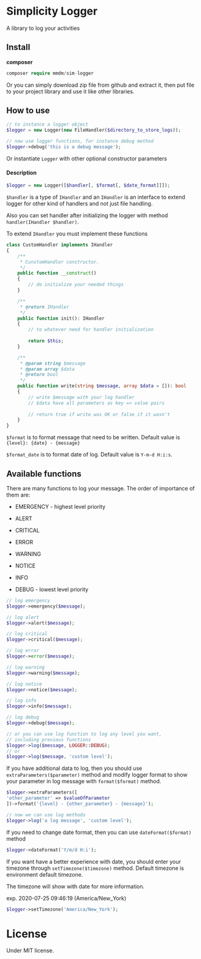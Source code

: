 # Simplicity Logger
A library to log your activities

## Install
**composer**
```php 
composer require mmdm/sim-logger
```

Or you can simply download zip file from github and extract it, 
then put file to your project library and use it like other libraries.

## How to use
```php
// to instance a logger object
$logger = new Logger(new FileHandler($directory_to_store_logs));

// now use logger functions, for instance debug method
$logger->debug('this is a debug message');
```

Or instantiate `Logger` with other optional constructor parameters

#### Description

```php
$logger = new Logger([$handler[, $format[, $date_format]]]);
```
`$handler` is a type of `IHandler` and an `IHandler` is an interface
 to extend logger for other kind of handlers and not just file handling.
 
 Also you can set handler after initializing the logger with 
 method `handler(IHandler $handler)`.

To extend `IHandler` you must implement these functions
```php
class CustomHandler implements IHandler
{
    /**
     * CunstomHandler constructor.
     */
    public function __construct()
    {
        // do initialize your needed things
    }

    /**
     * @return IHandler
     */
    public function init(): IHandler
    {
        // to whatever need for handler initialization
        
        return $this;
    }

    /**
     * @param string $message
     * @param array $data
     * @return bool
     */
    public function write(string $message, array $data = []): bool
    {
        // write $message with your log handler
        // $data have all parameters as key => value pairs
        
        // return true if write was OK or false if it wasn't
    }
}
```

`$format` is to format message that need to be written.
 Default value is `{level}: {date} - {message}`

`$format_date` is to format date of log. Default value is `Y-m-d H:i:s`.

## Available functions

There are many functions to log your message. The order of importance 
of them are:

 - EMERGENCY - highest level priority

 - ALERT

 - CRITICAL

 - ERROR

 - WARNING

 - NOTICE

 - INFO

 - DEBUG - lowest level priority

```php
// log emergency
$logger->emergency($message);

// log alert
$logger->alert($message);

// log critical
$logger->critical($message);

// log error
$logger->error($message);

// log warning
$logger->warning($message);

// log notice
$logger->notice($message);

// log info
$logger->info($message);

// log debug
$logger->debug($message);

// or you can use log function to log any level you want,
// including previous functions
$logger->log($message, LOGGER::DEBUG);
// or
$logger->log($message, 'custom level');
```

If you have additional data to log, then you should use 
`extraParameters($parameter)` method and modify logger format to 
show your parameter in log message with `format($format)` method.

```php
$logger->extraParameters([
'other_parameter' => $valueOfParameter
])->format('{level} - {other_parameter} - {message}');

// now we can use log methods
$logger->log('a log message', 'custom level');
```

If you need to change date format, then you can use `dateFormat($format)` 
method

```php
$logger->dateFormat('Y/m/d H:i');
```

If you want have a better experience with date, you should enter 
your timezone through `setTimezone($timezone)` method. Default timezone 
is environment default timezone.

The timezone will show with date for more information.

exp. 2020-07-25 09:46:19 (America/New_York)

```php
$logger->setTimezone('America/New_York');
```

# License
Under MIT license.
